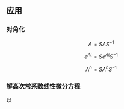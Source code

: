 ## 应用

### 对角化

$$A = S \Lambda S^{-1} $$

$$e^{At} = Se^{\Lambda t}S^{-1}$$

$$A^n = S\Lambda^nS^{-1}$$

### 解高次常系数线性微分方程

以